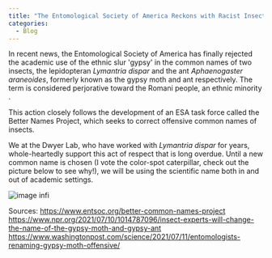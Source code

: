 ```yaml
---
title: "The Entomological Society of America Reckons with Racist Insect Common Names"
categories:
  - Blog
---
```


In recent news, the Entomological Society of America has finally rejected the academic use of the ethnic slur 'gypsy' in the common names of two insects, the lepidopteran *Lymantria dispar* and the ant *Aphaenogaster araneoides*, formerly known as the gypsy moth and ant respectively. The term is considered perjorative toward the Romani people, an ethnic minority .

This action closely follows the development of an ESA task force called the Better Names Project, which seeks to correct offensive common names of insects. 

We at the Dwyer Lab, who have worked with *Lymantria dispar* for years, whole-heartedly support this act of respect that is long overdue. Until a new common name is chosen (I vote the color-spot caterpillar, check out the picture below to see why!), we will be using the scientific name both in and out of academic settings.

![image infi](/assets/images/4thleaf.jpg)

Sources:
https://www.entsoc.org/better-common-names-project
https://www.npr.org/2021/07/10/1014787096/insect-experts-will-change-the-name-of-the-gypsy-moth-and-gypsy-ant
https://www.washingtonpost.com/science/2021/07/11/entomologists-renaming-gypsy-moth-offensive/
